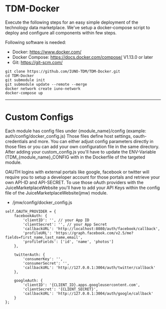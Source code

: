 # TDM-Docker

Execute the following steps for an easy simple deployment of the technology data marketplace. We've setup a docker-compose script to deploy and configure all components within few steps.

Following software is needed:
- Docker: https://www.docker.com/
- Docker Compose: https://docs.docker.com/compose/ V1.13.0 or later
- Git: https://git-scm.com/

```
git clone https://github.com/IUNO-TDM/TDM-Docker.git
cd TDM-Docker
git submodule init
git submodule update --remote --merge
docker network create iuno-network
docker-compose up
```

---

# Custom Configs

Each module has config files under {module_name}/config (example: auth/config/docker_config.js)
Those files define host settings, oauth-credentials and more.
You can either adjust config parameters directly in those files or you can add your own configuration file in the same directory.
After adding your custom_config.js you'll have to update the ENV-Variable (TDM_{module_name}_CONFIG with in the Dockerfile of the targeted module.

OAUTH logins with external portals like google, facebook or twitter will require you to setup a developer account for those portals and retrieve your own API-ID and API-SECRET.
To use those oAuth providers with the JuiceMarketplaceWebsite you'll have to add your API Keys within the config file of the JuiceMarketplaceWebsite(jmw) module.


- /jmw/config/docker_config.js
```
self.OAUTH_PROVIDER = {
    facebookAuth: {
        'clientID': '', // your App ID
        'clientSecret': '', // your App Secret
        'callbackURL': 'http://localhost:8080/auth/facebook/callback',
        'profileURL': 'https://graph.facebook.com/v2.5/me?fields=first_name,last_name,email',
        'profileFields': ['id', 'name', 'photos']
    },

    twitterAuth: {
        'consumerKey': '',
        'consumerSecret': '',
        'callbackURL': 'http://127.0.0.1:3004/auth/twitter/callback'
    },

    googleAuth: {
        'clientID': '{CLIENT_ID}.apps.googleusercontent.com',
        'clientSecret': '{CLIENT_SECRET}',
        'callbackURL': 'http://127.0.0.1:3004/auth/google/callback'
    }
};
```

